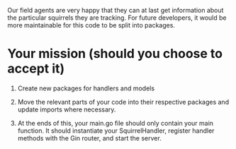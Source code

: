 Our field agents are very happy that they can at last get information
about the particular squirrels they are tracking. For future developers,
it would be more maintainable for this code to be split into packages.

# Your mission (should you choose to accept it)

1. Create new packages for handlers and models

2. Move the relevant parts of your code into their respective packages and update imports where necessary.

3. At the ends of this, your main.go file should only contain your main function. It should instantiate your SquirrelHandler, register handler methods with the Gin router, and start the server.
